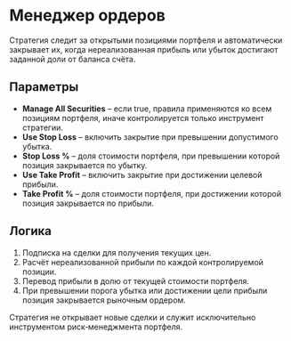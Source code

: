 # Менеджер ордеров

Стратегия следит за открытыми позициями портфеля и автоматически закрывает их, когда нереализованная прибыль или убыток достигают заданной доли от баланса счёта.

## Параметры
- **Manage All Securities** – если true, правила применяются ко всем позициям портфеля, иначе контролируется только инструмент стратегии.
- **Use Stop Loss** – включить закрытие при превышении допустимого убытка.
- **Stop Loss %** – доля стоимости портфеля, при превышении которой позиция закрывается по убытку.
- **Use Take Profit** – включить закрытие при достижении целевой прибыли.
- **Take Profit %** – доля стоимости портфеля, при достижении которой позиция закрывается по прибыли.

## Логика
1. Подписка на сделки для получения текущих цен.
2. Расчёт нереализованной прибыли по каждой контролируемой позиции.
3. Перевод прибыли в долю от текущей стоимости портфеля.
4. При превышении порога убытка или достижении цели прибыли позиция закрывается рыночным ордером.

Стратегия не открывает новые сделки и служит исключительно инструментом риск‑менеджмента портфеля.
